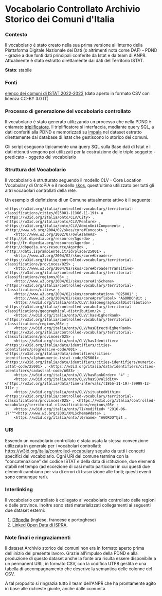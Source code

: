 # Vocabolario Controllato Archivio Storico dei Comuni d'Italia

### Contesto
Il vocabolario è stato creato nella sua prima versione all'interno della Piattaforma Digitale Nazionale dei Dati (o altrimenti nota come DAF) - PDND - grazie a due fonti dati principali conferite da Istat e da team di ANPR.
Attualmente è stato estratto direttamente dai dati del Territorio ISTAT.

**Stato**: stabile

### Fonti
[elenco dei comuni di ISTAT 2022-2023](https://www.istat.it/storage/codici-unita-amministrative/Archivio-elenco-comuni-codici-e-denominazioni_Anni_2022-2023.zip) (dato aperto in formato CSV con licenza CC-BY 3.0 IT)

### Processo di generazione del vocabolario controllato
Il vocabolario è stato generato utilizzando un processo che nella PDND è chiamato [triplificatore](https://github.com/italia/daf-semantic-triplifier).
Il triplificatore si interfaccia, mediante query SQL, a dati conferiti alla PDND e memorizzati su [Impala](https://impala.apache.org/) nel dataset estratto direttamente dai database di Istat che gestiscono lo storico dei comuni.

Gli script eseguono tipicamente una query SQL sulla Base dati di Istat e i dati ottenuti vengono poi utilizzati per la costruizione delle triple soggetto - predicato - oggetto del vocabolario

### Struttura del Vocabolario
Il vocabolario è strutturato seguendo il modello CLV - Core Location Vocabulary di OntoPiA e il modello [skos](http://www.w3.org/2004/02/skos/core#), quest'ultimo utilizzato per tutti gli altri vocabolari controllati della rete.

Un esempio di definizione di un Comune attualmente attivo è il seguente:

```
<https://w3id.org/italia/controlled-vocabulary/territorial-classifications/cities/025001-(1866-11-19)> a <https://w3id.org/italia/onto/CLV/City> , <https://w3id.org/italia/onto/CLV/Feature> , <https://w3id.org/italia/onto/CLV/AdminUnitComponent> , <http://www.w3.org/2004/02/skos/core#Concept> ;
	<http://www.w3.org/2002/07/owl#sameAs> <http://pt.dbpedia.org/resource/Agordo> , <http://fr.dbpedia.org/resource/Agordo> , <http://dbpedia.org/resource/Agordo> , <http://dati.isprambiente.it/id/place/25001> ;
	<http://www.w3.org/2004/02/skos/core#broader> <https://w3id.org/italia/controlled-vocabulary/territorial-classifications/provinces/025> ;
	<http://www.w3.org/2004/02/skos/core#broaderTransitive> <https://w3id.org/italia/controlled-vocabulary/territorial-classifications/regions/05> ;
	<http://www.w3.org/2004/02/skos/core#inScheme> <https://w3id.org/italia/controlled-vocabulary/territorial-classifications/cities> ;
	<http://www.w3.org/2004/02/skos/core#notation> "025001" ;
	<http://www.w3.org/2004/02/skos/core#preflabel> "AGORDO"@it ;
	<https://w3id.org/italia/onto/CLV/:hasGeographicalDistribution> <https://w3id.org/italia/controlled-vocabulary/territorial-classifications/geographical-distribution/2> ;
	<https://w3id.org/italia/onto/CLV/:hasHigherRank> <https://w3id.org/italia/controlled-vocabulary/territorial-classifications/regions/05> ;
	<https://w3id.org/italia/onto/CLV/hasDirectHigherRank> <https://w3id.org/italia/controlled-vocabulary/territorial-classifications/provinces/025> ;
	<https://w3id.org/italia/onto/CLV/hasIdentifier> <https://w3id.org/italia/data/identifiers/cities-identifiers/progressive-code/001> , <https://w3id.org/italia/data/identifiers/cities-identifiers/alphanumeric-istat-code/025001> , <https://w3id.org/italia/data/identifiers/cities-identifiers/numeric-istat-code/25001> , <https://w3id.org/italia/data/identifiers/cities-identifiers/cadastral-code/A083> ;
	<https://w3id.org/italia/onto/CLV/hasRankOrder> "4" ;
	<https://w3id.org/italia/onto/CLV/hasSOValidity> <https://w3id.org/italia/data/time-intervals/(1866-11-19)-(9999-12-31)> ;
	<https://w3id.org/italia/onto/CLV/situatedWithin> <https://w3id.org/italia/controlled-vocabulary/territorial-classifications/provinces/025> , <https://w3id.org/italia/controlled-vocabulary/territorial-classifications/regions/05> ;
	<https://w3id.org/italia/onto/TI/modified> "2016-06-17"^^<http://www.w3.org/2001/XMLSchema#date> ;
	<https://w3id.org/italia/onto/l0/name> "AGORDO"@it .
```

### URI
Essendo un vocabolario controllato è stata usata la stessa convenzione utilizzata in generale per i vocabolari controllati: https://w3id.org/italia/controlled-vocabulary seguito da tutti i concetti specifici del vocabolario.
Ogni URI del comune termina con la "concatenazione" del codice ISTAT e della data di istituzione, due elementi stabili nel tempo (ad eccezione di casi molto particolari in cui questi due elementi cambiano per via di errori di trascrizione alle fonti; questi eventi sono comunque rari).

### Interlinking
Il vocabolario controllato è collegato al vocabolario controllato delle regioni e delle province. Inoltre sono stati materializzati collegamenti ai seguenti due dataset esterni:

1. [DBpedia](https://wiki.dbpedia.org/) (inglese, francese e portoghese)
2. [Linked Open Data di ISPRA](http://dati.isprambiente.it/dataset/i-luoghi/).


### Note finali e ringraziamenti
Il dataset Archivio storico dei comuni non era in formato aperto prima dell'inizio del presente lavoro. Grazie all'impulso della PDND e alla produzione di questo dataset anche la fonte ora risulta essere disponibile a un permanent URL, in formato CSV, con la codifica UTF8 gestita e una tabella di accompagnamento che descrive la semantica delle colonne del CSV.

A tal proposito si ringrazia tutto il team dell'ANPR che ha prontamente agito in base alle richieste giunte, anche dalle comunità.
